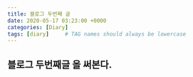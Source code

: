 ```yaml
---
title: 블로그 두번째 글
date: 2020-05-17 03:23:00 +0000
categories: [Diary]
tags: [diary]     # TAG names should always be lowercase
---
```


## 블로그 두번째글 을 써본다.

